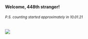 #### Welcome, 448th stranger!

###### <sup>P.S. counting started approximately in 10.01.21</sup>

<img src="https://kraftwerk28.pp.ua/vcnt.png"></img>
